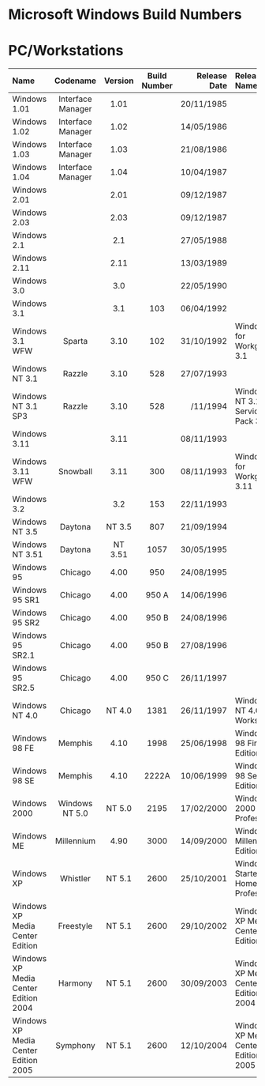 # **Microsoft Windows Build Numbers**

# **PC/Workstations**

| Name                                   | Codename          | Version | Build Number | Release Date | Release Name                            |
| :------------------------------------- | :---------------: | :-----: | :----------: | -----------: | :-------------------------------------- |
| Windows 1.01                           | Interface Manager |   1.01  |              |  20/11/1985  |                                         |
| Windows 1.02                           | Interface Manager |   1.02  |              |  14/05/1986  |                                         |
| Windows 1.03                           | Interface Manager |   1.03  |              |  21/08/1986  |                                         |
| Windows 1.04                           | Interface Manager |   1.04  |              |  10/04/1987  |                                         |
| Windows 2.01                           |                   |   2.01  |              |  09/12/1987  |                                         |
| Windows 2.03                           |                   |   2.03  |              |  09/12/1987  |                                         |
| Windows 2.1                            |                   |   2.1   |              |  27/05/1988  |                                         |
| Windows 2.11                           |                   |   2.11  |              |  13/03/1989  |                                         |
| Windows 3.0                            |                   |   3.0   |              |  22/05/1990  |                                         |
| Windows 3.1                            |                   |   3.1   |      103     |  06/04/1992  |                                         |
| Windows 3.1 WFW                        |      Sparta       |   3.10  |      102     |  31/10/1992  | Windows for Workgroups 3.1              |
| Windows NT 3.1                         |      Razzle       |   3.10  |      528     |  27/07/1993  |                                         |
| Windows NT 3.1 SP3                     |      Razzle       |   3.10  |      528     |    /11/1994  | Windows NT 3.1, Service Pack 3          | 
| Windows 3.11                           |                   |   3.11  |              |  08/11/1993  |                                         |
| Windows 3.11 WFW                       |     Snowball      |   3.11  |      300     |  08/11/1993  | Windows for Workgroups 3.11             |
| Windows 3.2                            |                   |   3.2   |      153     |  22/11/1993  |                                         |
| Windows NT 3.5                         | Daytona           | NT 3.5  |      807     |  21/09/1994  |                                         |
| Windows NT 3.51                        | Daytona           | NT 3.51 |     1057     |  30/05/1995  |                                         |
| Windows 95                             | Chicago           | 4.00    |     950      |  24/08/1995  |                                         |
| Windows 95 SR1                         | Chicago           | 4.00    |     950 A    |  14/06/1996  |                                         |
| Windows 95 SR2                         | Chicago           | 4.00    |     950 B    |  24/08/1996  |                                         |
| Windows 95 SR2.1                       | Chicago           | 4.00    |     950 B    |  27/08/1996  |                                         |
| Windows 95 SR2.5                       | Chicago           | 4.00    |     950 C    |  26/11/1997  |                                         |
| Windows NT 4.0                         | Chicago           | NT 4.0  |     1381     |  26/11/1997  | Windows NT 4.0 Workstation              |
| Windows 98 FE                          | Memphis           | 4.10    |     1998     |  25/06/1998  | Windows 98 First Edition                |
| Windows 98 SE                          | Memphis           | 4.10    |     2222A    |  10/06/1999  | Windows 98 Second Edition               |
| Windows 2000                           | Windows NT 5.0    | NT 5.0  |     2195     |  17/02/2000  | Windows 2000 Professional               |
| Windows ME                             | Millennium        | 4.90    |     3000     |  14/09/2000  | Windows Millennium Edition              |
| Windows XP                             | Whistler          | NT 5.1  |     2600     |  25/10/2001  | Windows Starter/ Home/ Professional     |
| Windows XP Media Center Edition        | Freestyle         | NT 5.1  |     2600     |  29/10/2002  | Windows XP Media Center Edition         |
| Windows XP Media Center Edition 2004   | Harmony           | NT 5.1  |     2600     |  30/09/2003  | Windows XP Media Center Edition 2004    |
| Windows XP Media Center Edition 2005   | Symphony          | NT 5.1  |     2600     |  12/10/2004  | Windows XP Media Center Edition 2005    |